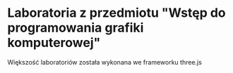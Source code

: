 # Laboratoria z przedmiotu "Wstęp do programowania grafiki komputerowej"
Większość laboratoriów została wykonana we frameworku three.js
